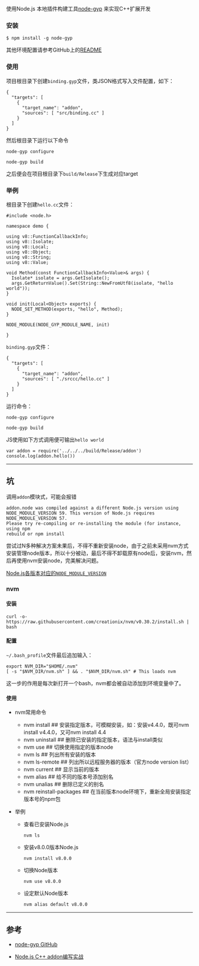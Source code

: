 使用Node.js 本地插件构建工具[node-gyp](https://github.com/nodejs/node-gyp) 来实现C++扩展开发

### 安装

`$ npm install -g node-gyp`

其他环境配置请参考GitHub上的[README](https://github.com/nodejs/node-gyp)

### 使用

项目根目录下创建`binding.gyp`文件，类JSON格式写入文件配置，如下：

```
{
  "targets": [
    {
      "target_name": "addon",
      "sources": [ "src/binding.cc" ]
    }
  ]
}

```
然后根目录下运行以下命令

`node-gyp configure`

`node-gyp build`

之后便会在项目根目录下`build/Release`下生成对应target


### 举例

根目录下创建`hello.cc`文件：

```
#include <node.h>

namespace demo {

using v8::FunctionCallbackInfo;
using v8::Isolate;
using v8::Local;
using v8::Object;
using v8::String;
using v8::Value;

void Method(const FunctionCallbackInfo<Value>& args) {
  Isolate* isolate = args.GetIsolate();
  args.GetReturnValue().Set(String::NewFromUtf8(isolate, "hello world"));
}

void init(Local<Object> exports) {
  NODE_SET_METHOD(exports, "hello", Method);
}

NODE_MODULE(NODE_GYP_MODULE_NAME, init)

}
```

`binding.gyp`文件：

```
{
  "targets": [
    {
      "target_name": "addon",
      "sources": [ "./srccc/hello.cc" ]
    }
  ]
}
```

运行命令：

`node-gyp configure`

`node-gyp build`

JS使用如下方式调用便可输出`hello world`

```
var addon = require('../../../build/Release/addon')
console.log(addon.hello())
```

---

## 坑

调用`addon`模块式，可能会报错

```
addon.node was compiled against a different Node.js version using 
NODE_MODULE_VERSION 59. This version of Node.js requires NODE_MODULE_VERSION 57. 
Please try re-compiling or re-installing the module (for instance, using npm 
rebuild or npm install
```

尝试过N多种解决方案未果后，不得不重新安装node，由于之前未采用nvm方式安装管理node版本，所以十分被动，最后不得不卸载原有node后，安装nvm，然后再使用nvm安装node，完美解决问题。

[Node.js各版本对应的`NODE_MODULE_VERSION`](https://nodejs.org/zh-cn/download/releases/)

### nvm

#### 安装

`curl -o- https://raw.githubusercontent.com/creationix/nvm/v0.30.2/install.sh | bash`

#### 配置

`~/.bash_profile`文件最后追加输入：

```
export NVM_DIR="$HOME/.nvm"
[ -s "$NVM_DIR/nvm.sh" ] && . "$NVM_DIR/nvm.sh" # This loads nvm
```
这一步的作用是每次新打开一个bash，nvm都会被自动添加到环境变量中了。

#### 使用

- nvm常用命令
	- nvm install <version> ## 安装指定版本，可模糊安装，如：安装v4.4.0，既可nvm install v4.4.0，又可nvm install 4.4
	- nvm uninstall <version> ## 删除已安装的指定版本，语法与install类似
	- nvm use <version> ## 切换使用指定的版本node
	- nvm ls ## 列出所有安装的版本
	- nvm ls-remote ## 列出所以远程服务器的版本（官方node version list）
	- nvm current ## 显示当前的版本
	- nvm alias <name> <version> ## 给不同的版本号添加别名
	- nvm unalias <name> ## 删除已定义的别名
	- nvm reinstall-packages <version> ## 在当前版本node环境下，重新全局安装指定版本号的npm包

- 举例

	- 查看已安装Node.js

		`nvm ls`

	- 安装v8.0.0版本Node.js

		`nvm install v8.0.0`
		
	- 切换Node版本

		`nvm use v8.0.0`
		
	- 设定默认Node版本

		`nvm alias default v8.0.0`
	
--- 
	
## 参考

- [node-gyp GitHub](https://github.com/nodejs/node-gyp)

- [Node.js C++ addon编写实战](http://deadhorse.me/nodejs/2012/10/08/c_addon_in_nodejs_node_gyp.html)